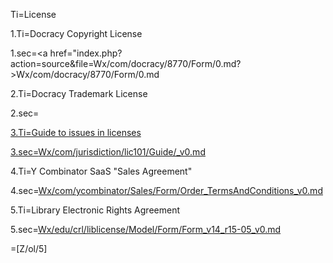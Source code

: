 Ti=License

1.Ti=Docracy Copyright License

1.sec=<a href="index.php?action=source&file=Wx/com/docracy/8770/Form/0.md?>Wx/com/docracy/8770/Form/0.md</a>

2.Ti=Docracy Trademark License

2.sec=<a href="index.php?action=source&file=Wx/com/docracy/4790/Form/0.md">

3.Ti=Guide to issues in licenses

3.sec=<a href="index.php?action=source&file=Wx/com/jurisdiction/lic101/Guide/_v0.md">Wx/com/jurisdiction/lic101/Guide/_v0.md</a>


4.Ti=Y Combinator SaaS "Sales Agreement"

4.sec=<a href="index.php?action=source&file=Wx/com/ycombinator/Sales/Form/Order_TermsAndConditions_v0.md">Wx/com/ycombinator/Sales/Form/Order_TermsAndConditions_v0.md</a>


5.Ti=Library Electronic Rights Agreement

5.sec=<a href="index.php?action=source&file=Wx/edu/crl/liblicense/Model/Form/Form_v14_r15-05_v0.md">Wx/edu/crl/liblicense/Model/Form/Form_v14_r15-05_v0.md</a>

=[Z/ol/5]
